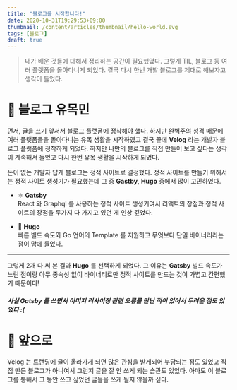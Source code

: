 ```yaml
---
title: "블로그를 시작합니다!"
date: 2020-10-31T19:29:53+09:00
thumbnail: /content/articles/thumbnail/hello-world.svg
tags: [블로그]
draft: true
---
```


> 내가 배운 것들에 대해서 정리하는 공간이 필요했었다. 그렇게 TIL, 블로그 등 여러 플랫폼을 돌아다니게 되었다.
결국 다시 한번 개발 블로그를 제대로 해보자고 생각이 들었다.

# 🏇 블로그 유목민
먼저, 글을 쓰기 앞서서 블로그 플랫폼에 정착해야 했다. 하지만 ~~완벽주의~~ 성격 때문에 여러 플랫폼들을 돌아다니는 유목 생활을 시작하였고 결국 끝에 **Velog** 라는 개발자 블로그 플랫폼에 정착하게 되었다. 하지만 나만의 블로그를 직접 만들어 보고 싶다는 생각이 계속해서 들었고 다시 한번 유목 생활을 시작하게 되었다.

돈이 없는 개발자 답게 블로그는 정적 사이트로 결정했다. 정적 사이트를 만들기 위해서는 정적 사이트 생성기가 필요했는데 그 중 **Gastby**, **Hugo** 중에서 많이 고민하였다.

- ⚛️ **Gatsby**  
React 와 Graphql 를 사용하는 정적 사이트 생성기여서 리액트의 장점과 정적 사이트의 장점을 두가지 다 가지고 있던 게 인상 깊었다.

- 🚀 **Hugo**  
빠른 빌드 속도와 Go 언어의 Template 를 지원하고 무엇보다 단일 바이너리라는 점이 맘에 들었다.

---

그렇게 2개 다 써 본 결과 **Hugo** 를 선택하게 되었다. 그 이유는 **Gatsby** 빌드 속도가 느린 점이랑 아무 종속성 없이 바이너리로만 정적 사이트를 만드는 것이 가볍고 간편했기 때문이다!

##### 사실 Gatsby 를 쓰면서 이미지 리사이징 관련 오류를 만난 적이 있어서 두려운 점도 있었다 :(

# 🧭 앞으로
Velog 는 트랜딩에 글이 올라가게 되면 많은 관심을 받게되어 부담되는 점도 있었고 직접 만든 블로그가 아니여서 그런지 글을 잘 안 쓰게 되는 습관도 있었다. 아마도 이 블로그를 통해서 그 동안 쓰고 싶었던 글들을 쓰게 될지 않을까 싶다.
